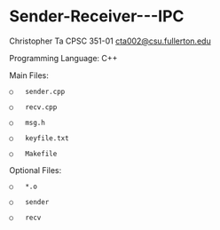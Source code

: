 # Sender-Receiver---IPC


Christopher Ta       CPSC 351-01       cta002@csu.fullerton.edu


Programming Language: C++


Main Files:

    ○   sender.cpp

    ○   recv.cpp

    ○   msg.h

    ○   keyfile.txt

    ○   Makefile

Optional Files:

    ○   *.o

    ○   sender
    
    ○   recv
